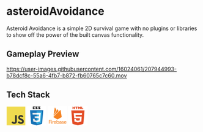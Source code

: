 # asteroidAvoidance

Asteroid Avoidance is a simple 2D survival game with no plugins or libraries to show off the power of the built canvas functionality.


## Gameplay Preview

https://user-images.githubusercontent.com/16024061/207944993-b78dcf8c-55a6-4fb7-b872-fb60765c7c60.mov

## Tech Stack

<img src='https://raw.githubusercontent.com/devicons/devicon/1119b9f84c0290e0f0b38982099a2bd027a48bf1/icons/javascript/javascript-original.svg' alt="JavaScript Logo" width="50" height="50"/> <img src='https://raw.githubusercontent.com/devicons/devicon/1119b9f84c0290e0f0b38982099a2bd027a48bf1/icons/css3/css3-original-wordmark.svg' alt="CSS Logo" width="50" height="50"/> <img src='https://raw.githubusercontent.com/devicons/devicon/1119b9f84c0290e0f0b38982099a2bd027a48bf1/icons/firebase/firebase-plain-wordmark.svg' alt="Firebase Logo" width="50" height="50"/> <img src='https://raw.githubusercontent.com/devicons/devicon/1119b9f84c0290e0f0b38982099a2bd027a48bf1/icons/html5/html5-plain-wordmark.svg' alt="Firebase Logo" width="50" height="50"/>
